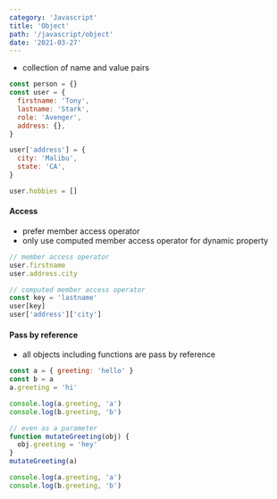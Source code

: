 ```yaml
---
category: 'Javascript'
title: 'Object'
path: '/javascript/object'
date: '2021-03-27'
---
```


- collection of name and value pairs

```javascript
const person = {}
const user = {
  firstname: 'Tony',
  lastname: 'Stark',
  role: 'Avenger',
  address: {},
}

user['address'] = {
  city: 'Malibu',
  state: 'CA',
}

user.hobbies = []
```

#### Access

- prefer member access operator
- only use computed member access operator for dynamic property

```javascript
// member access operator
user.firstname
user.address.city

// computed member access operator
const key = 'lastname'
user[key]
user['address']['city']
```

#### Pass by reference

- all objects including functions are pass by reference

```javascript
const a = { greeting: 'hello' }
const b = a
a.greeting = 'hi'

console.log(a.greeting, 'a')
console.log(b.greeting, 'b')

// even as a parameter
function mutateGreeting(obj) {
  obj.greeting = 'hey'
}
mutateGreeting(a)

console.log(a.greeting, 'a')
console.log(b.greeting, 'b')
```
